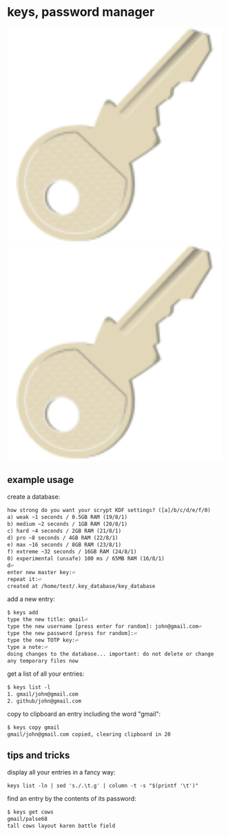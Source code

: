 # keys, password manager 

![](keys.png)
![](https://raw.githubusercontent.com/clydeconfigs/test/main/keys.png)

## example usage

create a database:

```
how strong do you want your scrypt KDF settings? ([a]/b/c/d/e/f/0)
a) weak ~1 seconds / 0.5GB RAM (19/8/1)
b) medium ~2 seconds / 1GB RAM (20/8/1)
c) hard ~4 seconds / 2GB RAM (21/8/1)
d) pro ~8 seconds / 4GB RAM (22/8/1)
e) max ~16 seconds / 8GB RAM (23/8/1)
f) extreme ~32 seconds / 16GB RAM (24/8/1)
0) experimental (unsafe) 100 ms / 65MB RAM (16/8/1)
d⏎
enter new master key:⏎
repeat it:⏎
created at /home/test/.key_database/key_database

```

add a new entry:

```
$ keys add
type the new title: gmail⏎
type the new username [press enter for random]: john@gmail.com⏎
type the new password [press for random]:⏎
type the new TOTP key:⏎
type a note:⏎
doing changes to the database... important: do not delete or change any temporary files now
```

get a list of all your entries:

```
$ keys list -l
1. gmail/john@gmail.com
2. github/john@gmail.com
```

copy to clipboard an entry including the word "gmail":

```
$ keys copy gmail
gmail/john@gmail.com copied, clearing clipboard in 20
```

## tips and tricks

display all your entries in a fancy way:

```
keys list -ln | sed 's./.\t.g' | column -t -s "$(printf '\t')"
```

find an entry by the contents of its password:

```
$ keys get cows
gmail/palse68
tall cows layout karen battle field
```
